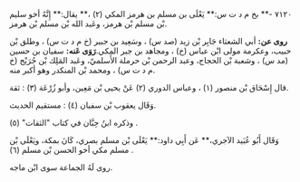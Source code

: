 ٧١٢٠ -** بخ م د ت س:** يَعْلَى بن مسلم بن هرمز المكي (٢) ،** يقال:** إِنَّهُ أخو سليم بْن مسلم بْن هرمز، وعَبد الله بْن مسلم بْن هرمز.

**روى عن:** أبي الشعثاء جَابِر بْن زيد (صد س) ، وسَعِيد بن جبير (خ م د ت س) ، وطلق بْن حبيب، وعكرمة مولى ابْن عباس (خ) ، ومجاهد بن جبر المكي.**رَوَى عَنه:** سفيان بن حسين (مد س) ، وشعبة بْن الحجاج، وعبد الرحمن بْن حرملة الأَسلميّ، وعَبد المَلِك بْن جُرَيْج (خ م د ت س) ، ومحمد بْن المنكدر وهو أكبر منه.

قال إِسْحَاق بْن منصور (١) ، وعباس الدوري (٢) عَنْ يحيى بْن مَعِين، وأبو زُرْعَة (٣) : ثقة.

وَقَال يعقوب بْن سفيان (٤) : مستقيم الحديث.

وذكره ابنُ حِبَّان في كتاب "الثقات" (٥) .

وَقَال أَبُو عُبَيد الآجري،** عَن أَبِي داود:** يَعْلَى بْن مسلم بصري، كَانَ بمكة، ويَعْلَى بْن مسلم مكي أخو الحسن بْن مسلم (٦) .

روى لَهُ الجماعة سوى ابْن ماجه.